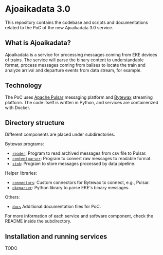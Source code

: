# Ajoaikadata 3.0

This repository contains the codebase and scripts and documentations related to the PoC of the new Ajoaikadata 3.0 service.


## What is Ajoaikadata?

Ajoaikadata is a service for processing messages coming from EKE devices of trains. The service will parse the binary content to understandable format, process messages coming from balises to locate the train and analyze arrival and departure events from data stream, for example.


## Technology

The PoC uses [Apache Pulsar](https://pulsar.apache.org) messaging platform and [Bytewax](https://bytewax.io) streaming platform. The code itself is written in Python, and services are containerized with Docker.


## Directory structure

Different components are placed under subdirectories.

Bytewax programs:
- [`reader`](./reader/): Program to read archived messages from csv file to Pulsar.
- [`contentparser`](./contentparser/): Program to convert raw messages to readable format.
- [`sink`](./sink/): Program to store messages processed by data pipeline.

Helper libraries:
- [`connectors`](./connectors/): Custom connectors for Bytewax to connect, e.g., Pulsar.
- [`ekeparser`](./ekeparser/): Python library to parse EKE's binary messages.

Others:
- [`docs`](./docs) Additional documentation files for PoC.


For more information of each service and software component, check the README inside the subdirectory.


## Installation and running services

TODO
